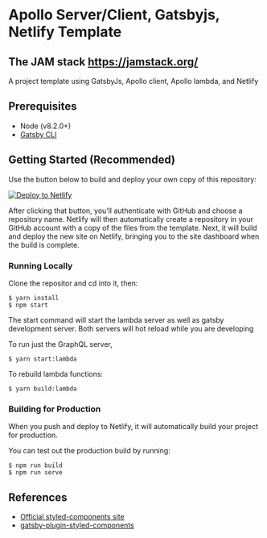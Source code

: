 # Apollo Server/Client, Gatsbyjs, Netlify Template

## The JAM stack https://jamstack.org/

A project template using GatsbyJs, Apollo client, Apollo lambda, and Netlify

## Prerequisites

- Node (v8.2.0+)
- [Gatsby CLI](https://www.gatsbyjs.org/docs/)

## Getting Started (Recommended)

Use the button below to build and deploy your own copy of this repository:

<a href="https://app.netlify.com/start/deploy?repository=https://github.com/Tyler-Churchill/Gatsbyjs-Apollo-Lambda-Template"><img src="https://www.netlify.com/img/deploy/button.svg" alt="Deploy to Netlify"></a>

After clicking that button, you’ll authenticate with GitHub and choose a repository name. Netlify will then automatically create a repository in your GitHub account with a copy of the files from the template. Next, it will build and deploy the new site on Netlify, bringing you to the site dashboard when the build is complete.

### Running Locally

Clone the repositor and cd into it, then:

```
$ yarn install
$ npm start
```

The start command will start the lambda server as well as gatsby development server. Both servers will
hot reload while you are developing

To run just the GraphQL server,

```
$ yarn start:lambda
```

To rebuild lambda functions:

```
$ yarn build:lambda
```

### Building for Production

When you push and deploy to Netlify, it will automatically build your project for production.

You can test out the production build by running:

```
$ npm run build
$ npm run serve
```

## References

- [Official styled-components site](https://www.styled-components.com/)
- [gatsby-plugin-styled-components](https://www.gatsbyjs.org/packages/gatsby-plugin-styled-components/)

```

```
